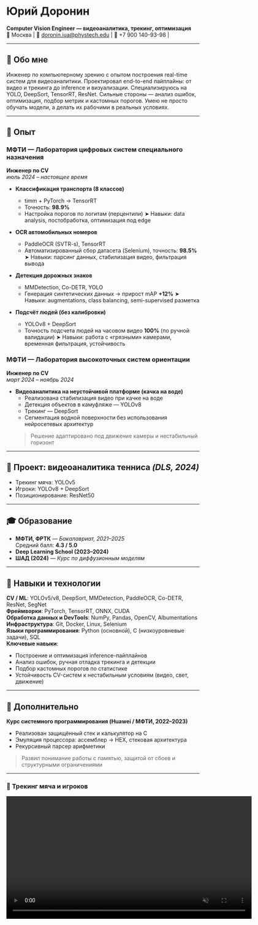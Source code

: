 # Юрий Доронин  
**Computer Vision Engineer — видеоаналитика, трекинг, оптимизация**  
📍 Москва | 📧 doronin.iua@phystech.edu | 📱 +7 900 140-93-98 |

---

## 🧠 Обо мне

Инженер по компьютерному зрению с опытом построения real-time систем для видеоаналитики. Проектировал end-to-end пайплайны: от видео и трекинга до inference и визуализации. Специализируюсь на YOLO, DeepSort, TensorRT, ResNet. Сильные стороны — анализ ошибок, оптимизация, подбор метрик и кастомных порогов. Умею не просто обучать модели, а делать их рабочими в реальных условиях.

---

## 💼 Опыт

### МФТИ — Лаборатория цифровых систем специального назначения  
**Инженер по CV**  
*июль 2024 – настоящее время*

- **Классификация транспорта (8 классов)**  
  - timm + PyTorch → TensorRT  
  - Точность: **98.9%**  
  - Настройка порогов по логитам (перцентили)
➤ Навыки: data analysis, постобработка, оптимизация под edge



- **OCR автомобильных номеров**  
  - PaddleOCR (SVTR-s), TensorRT  
  - Автоматизированный сбор датасета (Selenium), точность: **98.5%**
➤ Навыки: парсинг данных, стабилизация видео, фильтрация вывода


- **Детекция дорожных знаков**  
  - MMDetection, Co-DETR, YOLO  
  - Генерация синтетических данных → прирост mAP **+12%**
➤ Навыки: augmentations, class balancing, semi-supervised разметка


- **Подсчёт людей (без калибровки)**  
  - YOLOv8 + DeepSort  
  - Точность подсчета людей на часовом видео **100%** (по ручной валидации)
➤ Навыки: работа с «грязными» камерами, временная фильтрация, устойчивость

### МФТИ — Лаборатория высокоточных систем ориентации  
**Инженер по CV**  
*март 2024 – ноябрь 2024*


- **Видеоаналитика на неустойчивой платформе (качка на воде)**  
  - Реализована стабилизация видео при качке на воде  
  - Детекция объектов в камуфляже — YOLOv8  
  - Трекинг — DeepSort 
  - Сегментация водной поверхности без использования нейросетевых архитектур 
  > Решение адаптировано под движение камеры и нестабильный горизонт  

---

## 🎾 Проект: видеоаналитика тенниса *(DLS, 2024)*

- Трекинг мяча: YOLOv5  
- Игроки: YOLOv8 + DeepSort  
- Позиционирование: ResNet50  
---

## 🎓 Образование

- **МФТИ, ФРТК** — *Бакалавриат, 2021–2025*  
  Средний балл: **4.3 / 5.0**  
- **Deep Learning School (2023–2024)**  
- **ШАД (2024)** — *Курс по диффузионным моделям*

---

## 🧰 Навыки и технологии

**CV / ML**: YOLOv5/v8, DeepSort, MMDetection, PaddleOCR, Co-DETR, ResNet, SegNet  
**Фреймворки**: PyTorch, TensorRT, ONNX, CUDA  
**Обработка данных и DevTools**: NumPy, Pandas, OpenCV, Albumentations  
**Инфраструктура**: Git, Docker, Linux, Selenium  
**Языки программирования**: Python (основной), C (низкоуровневые задачи), SQL  
**Ключевые навыки**:  
- Построение и оптимизация inference-пайплайнов  
- Анализ ошибок, ручная отладка трекинга и детекции  
- Подбор кастомных порогов по статистике  
- Устойчивость CV-систем к нестабильным условиям (видео, свет, движение)

---

## 📎 Дополнительно

**Курс системного программирования (Huawei / МФТИ, 2022–2023)**  
- Реализован защищённый стек и калькулятор на C  
- Эмуляция процессора: ассемблер → HEX, стековая архитектура  
- Рекурсивный парсер арифметики  
> Развил понимание работы с памятью, защитой от сбоев и структурными ограничениями

---

### 🎾 Трекинг мяча и игроков
<video src="./assets/tennis_play.mp4"
       width="640"
       controls
       loop
       muted>
  Ваш браузер не поддерживает video-тег.
</video>
